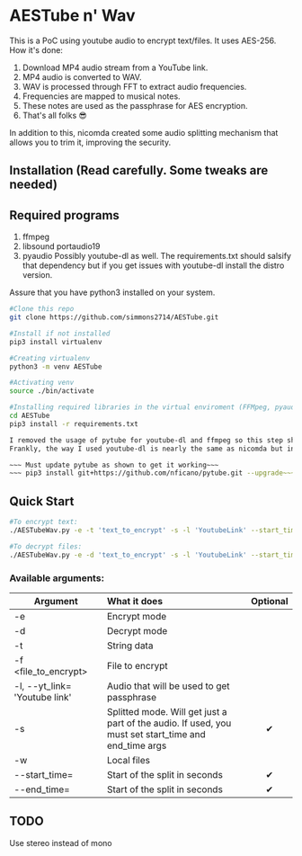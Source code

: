 # AESTube n' Wav
This is a PoC using youtube audio to encrypt text/files. It uses AES-256.
How it's done:
1. Download MP4 audio stream from a YouTube link.
2. MP4 audio is converted to WAV.
3. WAV is processed through FFT to extract audio frequencies.
4. Frequencies are mapped to musical notes.
5. These notes are used as the passphrase for AES encryption.
6. That's all folks 😎

In addition to this, nicomda created some audio splitting mechanism that allows you to trim it, improving the security.
## Installation (Read carefully. Some tweaks are needed)

## Required programs
1. ffmpeg
2. libsound portaudio19
3. pyaudio
Possibly youtube-dl as well. The requirements.txt should salsify that dependency but if you get issues with youtube-dl install the distro version.

Assure that you have python3 installed on your system.
```sh
#Clone this repo
git clone https://github.com/simmons2714/AESTube.git

#Install if not installed
pip3 install virtualenv

#Creating virtualenv
python3 -m venv AESTube

#Activating venv
source ./bin/activate

#Installing required libraries in the virtual enviroment (FFMpeg, pyaudio...)
cd AESTube
pip3 install -r requirements.txt

I removed the usage of pytube for youtube-dl and ffmpeg so this step should not be needed. 
Frankly, the way I used youtube-dl is nearly the same as nicomda but in one combined function. Plus I simp for youtube-dl. ¯\_(ツ)_/¯

~~~ Must update pytube as shown to get it working~~~
~~~ pip3 install git+https://github.com/nficano/pytube.git --upgrade~~~

```
## Quick Start
```bash
#To encrypt text: 
./AESTubeWav.py -e -t 'text_to_encrypt' -s -l 'YoutubeLink' --start_time='HH:MM:SS' --end_time='HH:MM:SS'

#To decrypt files: 
./AESTubeWav.py -e -d 'text_to_encrypt' -s -l 'YoutubeLink' --start_time='HH:MM:SS' --end_time='HH:MM:SS'
```

### **Available arguments:**

| Argument        | What it does | Optional |
| --------------- |:-------------|:---------:| 
| -e                               |Encrypt mode | 
| -d                               |Decrypt mode
| -t                               |String data
| -f <file_to_encrypt>             |File to encrypt
| -l, --yt_link= 'Youtube link'    |Audio that will be used to get passphrase
| -s                               |Splitted mode. Will get just a part of the audio. If used, you must set start_time and end_time args |✔
| -w                               |Local files
| --start_time=                    |Start of the split in seconds |✔
| --end_time=                      |Start of the split in seconds |✔

## TODO
Use stereo instead of mono
